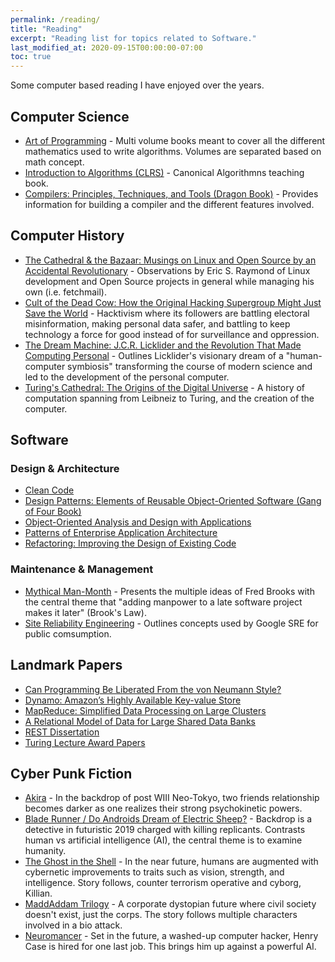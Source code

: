 ```yaml
---
permalink: /reading/
title: "Reading"
excerpt: "Reading list for topics related to Software."
last_modified_at: 2020-09-15T00:00:00-07:00
toc: true
---
```


Some computer based reading I have enjoyed over the years.

## Computer Science

* [Art of Programming](https://www.amazon.com/Computer-Programming-Volumes-1-4A-Boxed/dp/0321751043) - Multi volume books meant to cover all the different mathematics used to write algorithms. Volumes are separated based on math concept.
* [Introduction to Algorithms (CLRS)](https://www.amazon.com/Introduction-Algorithms-3rd-MIT-Press/dp/0262033844) - Canonical Algorithmns teaching book.
* [Compilers: Principles, Techniques, and Tools (Dragon Book)](https://www.amazon.com/Compilers-Principles-Techniques-Tools-2nd/dp/0321486811) - Provides information for building a compiler and the different features involved.

## Computer History

* [The Cathedral &amp; the Bazaar: Musings on Linux and Open Source by an Accidental Revolutionary](https://www.amazon.com/dp/B0026OR3LM) - Observations by Eric S. Raymond of Linux development and Open Source projects in general while managing his own (i.e. fetchmail).
* [Cult of the Dead Cow: How the Original Hacking Supergroup Might Just Save the World](https://www.amazon.com/Cult-of-Dead-Cow-Joseph-Menn-audiobook/dp/B07RX456JM/ref=zg_bs_3573_6?_encoding=UTF8&psc=1&refRID=86XCT8CGTYH8X7H7KJ6S) - Hacktivism where its followers are battling electoral misinformation, making personal data safer, and battling to keep technology a force for good instead of for surveillance and oppression.
* [The Dream Machine: J.C.R. Licklider and the Revolution That Made Computing Personal](https://www.amazon.com/exec/obidos/ASIN/0670899763/acmorg-20) - Outlines Licklider's visionary dream of a "human-computer symbiosis" transforming the course of modern science and led to the development of the personal computer.
* [Turing's Cathedral: The Origins of the Digital Universe](https://www.amazon.com/Turings-Cathedral-Origins-Digital-Universe/dp/1400075998) - A history of computation spanning from Leibneiz to Turing, and the creation of the computer.

## Software

### Design &amp; Architecture

* [Clean Code](https://www.amazon.com/Clean-Code-Handbook-Software-Craftsmanship-ebook/dp/B001GSTOAM)
* [Design Patterns: Elements of Reusable Object-Oriented Software (Gang of Four Book)](https://www.amazon.com/Design-Patterns-Elements-Reusable-Object-Oriented/dp/0201633612)
* [Object-Oriented Analysis and Design with Applications](https://www.amazon.com/Object-Oriented-Analysis-Design-Applications-3rd/dp/020189551X)
* [Patterns of Enterprise Application Architecture](https://www.amazon.com/Patterns-Enterprise-Application-Architecture-Martin/dp/0321127420)
* [Refactoring: Improving the Design of Existing Code](https://www.amazon.com/Refactoring-Improving-Existing-Addison-Wesley-Signature-ebook/dp/B07LCM8RG2)

### Maintenance &amp; Management

* [Mythical Man-Month](https://www.amazon.com/dp/B00B8USS14?ref=KC_GS_GB_US) - Presents the multiple ideas of Fred Brooks with the central theme that "adding manpower to a late software project makes it later" (Brook's Law).
* [Site Reliability Engineering](https://landing.google.com/sre/books/) - Outlines concepts used by Google SRE for public comsumption.

## Landmark Papers

* [Can Programming Be Liberated From the von Neumann Style?](http://www.thocp.net/biographies/papers/backus_turingaward_lecture.pdf)
* [Dynamo: Amazon’s Highly Available Key-value Store](https://www.allthingsdistributed.com/files/amazon-dynamo-sosp2007.pdf)
* [MapReduce: Simplified Data Processing on Large Clusters](https://static.googleusercontent.com/media/research.google.com/en//archive/mapreduce-osdi04.pdf)
* [A Relational Model of Data for Large Shared Data Banks](https://www.seas.upenn.edu/~zives/03f/cis550/codd.pdf)
* [REST Dissertation](https://oleb.net/2018/rest/)
* [Turing Lecture Award Papers](https://amturing.acm.org/lectures.cfm)

## Cyber Punk Fiction

* [Akira](https://www.amazon.com/Akira-Vol-1-Katsuhiro-Otomo/dp/1935429000) - In the backdrop of post WIII Neo-Tokyo, two friends relationship becomes darker as one realizes their strong psychokinetic powers.
* [Blade Runner / Do Androids Dream of Electric Sheep?](https://www.amazon.com/Blade-Runner-Philip-K-Dick-audiobook/dp/B0010BA814/ref=sr_1_1?dchild=1&qid=1605131963&refinements=p_lbr_one_browse-bin%3APhilip+K.+Dick&s=books&sr=1-1) - Backdrop is a detective in futuristic 2019 charged with killing replicants. Contrasts human vs artificial intelligence (AI), the central theme is to examine humanity.
* [The Ghost in the Shell](http://www.amazon.com/Ghost-Shell-SAC/dp/1935429019) - In the near future, humans are augmented with cybernetic improvements to traits such as vision, strength, and intelligence. Story follows, counter terrorism operative and cyborg, Killian. 
* [MaddAddam Trilogy](https://www.amazon.com/dp/0804172315?tag=nemu08-20&linkCode=ogi&th=1&psc=1) - A corporate dystopian future where civil society doesn't exist, just the corps. The story follows multiple characters involved in a bio attack.
* [Neuromancer](https://www.amazon.com/dp/B000O76ON6?ref=KC_GS_GB_US) - Set in the future, a washed-up computer hacker, Henry Case is hired for one last job. This brings him up against a powerful AI.